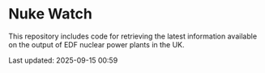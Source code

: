 # Nuke Watch

This repository includes code for retrieving the latest information available on the output of EDF nuclear power plants in the UK.

Last updated: 2025-09-15 00:59